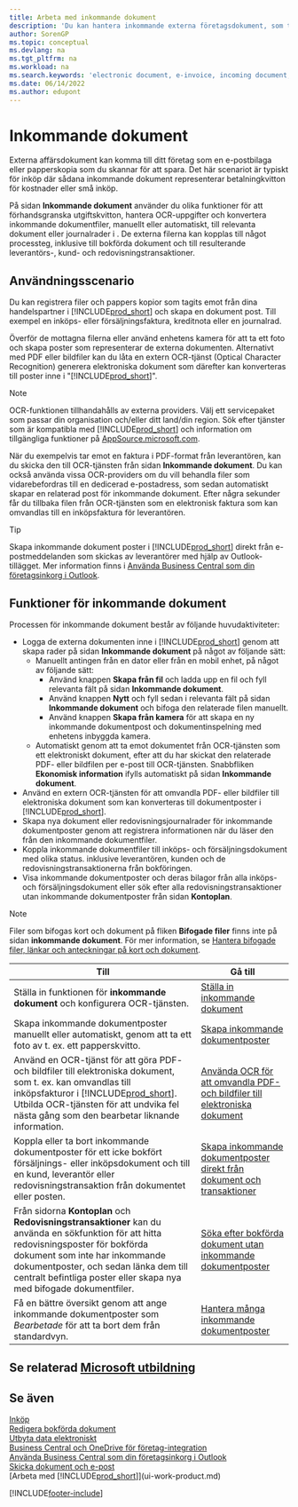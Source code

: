 ```yaml
---
title: Arbeta med inkommande dokument
description: 'Du kan hantera inkommande externa företagsdokument, som till exempel betalningsinleveranser eller PDF-filer, hantera OCR-uppgifter och konvertera filer till elektroniska dokument och poster.'
author: SorenGP
ms.topic: conceptual
ms.devlang: na
ms.tgt_pltfrm: na
ms.workload: na
ms.search.keywords: 'electronic document, e-invoice, incoming document, OCR, ecommerce, document exchange, import invoice'
ms.date: 06/14/2022
ms.author: edupont
---
```

# Inkommande dokument

Externa affärsdokument kan komma till ditt företag som en e-postbilaga eller papperskopia som du skannar för att spara. Det här scenariot är typiskt för inköp där sådana inkommande dokument representerar betalningkvitton för kostnader eller små inköp.

På sidan **Inkommande dokument** använder du olika funktioner för att förhandsgranska utgiftskvitton, hantera OCR-uppgifter och konvertera inkommande dokumentfiler, manuellt eller automatiskt, till relevanta dokument eller journalrader i . De externa filerna kan kopplas till något processteg, inklusive till bokförda dokument och till resulterande leverantörs-, kund- och redovisningstransaktioner.

## Användningsscenario

Du kan registrera filer och pappers kopior som tagits emot från dina handelspartner i [!INCLUDE[prod_short](includes/prod_short.md)] och skapa en dokument post. Till exempel en inköps- eller försäljningsfaktura, kreditnota eller en journalrad.

Överför de mottagna filerna eller använd enhetens kamera för att ta ett foto och skapa poster som representerar de externa dokumenten. Alternativt med PDF eller bildfiler kan du låta en extern OCR-tjänst (Optical Character Recognition) generera elektroniska dokument som därefter kan konverteras till poster inne i "[!INCLUDE[prod_short](includes/prod_short.md)]".

> [!NOTE]
> OCR-funktionen tillhandahålls av externa providers. Välj ett servicepaket som passar din organisation och/eller ditt land/din region. Sök efter tjänster som är kompatibla med [!INCLUDE[prod_short](includes/prod_short.md)] och information om tillgängliga funktioner på [AppSource.microsoft.com](https://go.microsoft.com/fwlink/?linkid=2081646).

När du exempelvis tar emot en faktura i PDF-format från leverantören, kan du skicka den till OCR-tjänsten från sidan **Inkommande dokument**. Du kan också använda vissa OCR-providers om du vill behandla filer som vidarebefordras till en dedicerad e-postadress, som sedan automatiskt skapar en relaterad post för inkommande dokument. Efter några sekunder får du tillbaka filen från OCR-tjänsten som en elektronisk faktura som kan omvandlas till en inköpsfaktura för leverantören.

> [!TIP]
> Skapa inkommande dokument poster i [!INCLUDE[prod_short](includes/prod_short.md)] direkt från e-postmeddelanden som skickas av leverantörer med hjälp av Outlook-tillägget. Mer information finns i [Använda Business Central som din företagsinkorg i Outlook](work-outlook-addin.md).

## Funktioner för inkommande dokument

Processen för inkommande dokument består av följande huvudaktiviteter:

* Logga de externa dokumenten inne i [!INCLUDE[prod_short](includes/prod_short.md)] genom att skapa rader på sidan **Inkommande dokument** på något av följande sätt:
  * Manuellt antingen från en dator eller från en mobil enhet, på något av följande sätt:
    * Använd knappen **Skapa från fil** och ladda upp en fil och fyll relevanta fält på sidan **Inkommande dokument**.
    * Använd knappen **Nytt** och fyll sedan i relevanta fält på sidan **Inkommande dokument** och bifoga den relaterade filen manuellt.
    * Använd knappen **Skapa från kamera** för att skapa en ny inkommande dokumentpost och dokumentinspelning med enhetens inbyggda kamera.
  * Automatiskt genom att ta emot dokumentet från OCR-tjänsten som ett elektroniskt dokument, efter att du har skickat den relaterade PDF- eller bildfilen per e-post till OCR-tjänsten. Snabbfliken **Ekonomisk information** ifylls automatiskt på sidan **Inkommande dokument**.
* Använd en extern OCR-tjänsten för att omvandla PDF- eller bildfiler till elektroniska dokument som kan konverteras till dokumentposter i [!INCLUDE[prod_short](includes/prod_short.md)].
* Skapa nya dokument eller redovisningsjournalrader för inkommande dokumentposter genom att registrera informationen när du läser den från den inkommande dokumentfiler.
* Koppla inkommande dokumentfiler till inköps- och försäljningsdokument med olika status. inklusive leverantören, kunden och de redovisningstransaktionerna från bokföringen.
* Visa inkommande dokumentposter och deras bilagor från alla inköps- och försäljningsdokument eller sök efter alla redovisningstransaktioner utan inkommande dokumentposter från sidan **Kontoplan**.

> [!NOTE]
> Filer som bifogas kort och dokument på fliken **Bifogade filer** finns inte på sidan **inkommande dokument**. För mer information, se [Hantera bifogade filer, länkar och anteckningar på kort och dokument](ui-how-add-link-to-record.md).

| Till | Gå till |
| --- | --- |
| Ställa in funktionen för **inkommande dokument** och konfigurera OCR-tjänsten. |[Ställa in inkommande dokument](across-how-setup-income-documents.md) |
| Skapa inkommande dokumentposter manuellt eller automatiskt, genom att ta ett foto av t. ex. ett papperskvitto. |[Skapa inkommande dokumentposter](across-how-create-income-document-records.md) |
| Använd en OCR-tjänst för att göra PDF- och bildfiler till elektroniska dokument, som t. ex. kan omvandlas till inköpsfakturor i [!INCLUDE[prod_short](includes/prod_short.md)]. Utbilda OCR-tjänsten för att undvika fel nästa gång som den bearbetar liknande information. |[Använda OCR för att omvandla PDF- och bildfiler till elektroniska dokument](across-how-use-ocr-pdf-images-files.md) |
| Koppla eller ta bort inkommande dokumentposter för ett icke bokfört försäljnings- eller inköpsdokument och till en kund, leverantör eller redovisningstransaktion från dokumentet eller posten. |[Skapa inkommande dokumentposter direkt från dokument och transaktioner](across-how-connect-disconnect-income-document-records.md) |
| Från sidorna **Kontoplan** och **Redovisningstransaktioner** kan du använda en sökfunktion för att hitta redovisningsposter för bokförda dokument som inte har inkommande dokumentposter, och sedan länka dem till centralt befintliga poster eller skapa nya med bifogade dokumentfiler. |[Söka efter bokförda dokument utan inkommande dokumentposter](across-how-find-posted-documents-without-income-document-records.md) |
| Få en bättre översikt genom att ange inkommande dokumentposter som *Bearbetade* för att ta bort dem från standardvyn. |[Hantera många inkommande dokumentposter](across-how-manage-many-income-document-records.md) |

## Se relaterad [Microsoft utbildning](/training/modules/incoming-documents-dynamics-365-business-central/)

## Se även

[Inköp](purchasing-manage-purchasing.md)  
[Redigera bokförda dokument](across-edit-posted-document.md)  
[Utbyta data elektroniskt](across-data-exchange.md)  
[Business Central och OneDrive för företag-integration](across-onedrive-overview.md)  
[Använda Business Central som din företagsinkorg i Outlook](work-outlook-addin.md)  
[Skicka dokument och e-post](ui-how-send-documents-email.md)  
[Arbeta med [!INCLUDE[prod_short](includes/prod_short.md)]](ui-work-product.md)  


[!INCLUDE[footer-include](includes/footer-banner.md)]
